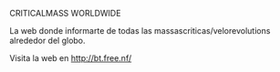 CRITICALMASS WORLDWIDE

La web donde informarte de todas las massascriticas/velorevolutions alrededor del globo.


Visita la web en http://bt.free.nf/

